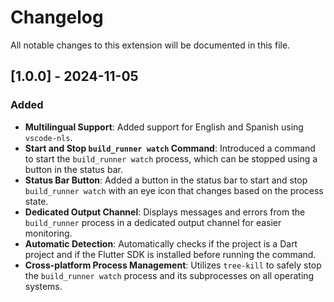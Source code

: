 # Changelog

All notable changes to this extension will be documented in this file.

## [1.0.0] - 2024-11-05

### Added

- **Multilingual Support**: Added support for English and Spanish using `vscode-nls`.
- **Start and Stop `build_runner watch` Command**: Introduced a command to start the `build_runner watch` process, which can be stopped using a button in the status bar.
- **Status Bar Button**: Added a button in the status bar to start and stop `build_runner watch` with an eye icon that changes based on the process state.
- **Dedicated Output Channel**: Displays messages and errors from the `build_runner` process in a dedicated output channel for easier monitoring.
- **Automatic Detection**: Automatically checks if the project is a Dart project and if the Flutter SDK is installed before running the command.
- **Cross-platform Process Management**: Utilizes `tree-kill` to safely stop the `build_runner watch` process and its subprocesses on all operating systems.
